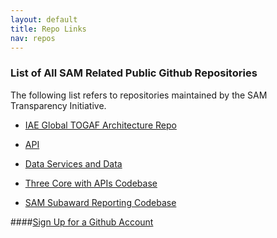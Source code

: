 ```yaml
---
layout: default
title: Repo Links
nav: repos
---
```







### List of All SAM Related Public Github Repositories


The following list refers to repositories maintained by the SAM Transparency Initiative. 






+ [IAE Global TOGAF Architecture Repo](https://github.com/SiloSmashers/iae-global)

+ [API](https://github.com/GSA/api)

+ [Data Services and Data](https://github.com/GSA/Data-Services)

+ [Three Core with APIs Codebase](https://github.com/GSA/3Core-and-APIs)

+ [SAM Subaward Reporting Codebase](https://github.com/GSA/Subaward-Reporting)



####[Sign Up for a Github Account](https://github.com/)




